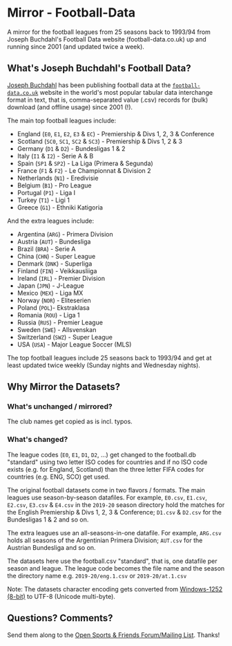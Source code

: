 # Mirror - Football-Data

A mirror for the football leagues from 25 seasons back to 1993/94 from Joseph Buchdahl's Football Data website (football-data.co.uk) up and running since 2001 (and updated twice a week).


## What's Joseph Buchdahl's Football Data?

[Joseph Buchdahl](https://twitter.com/12Xpert) has been publishing football data
at the [`football-data.co.uk`](https://www.football-data.co.uk/data.php) website
in the world's most popular tabular data interchange format in text, that is,
comma-separated value (.csv) records for (bulk) download (and offline usage) since 2001 (!).

The main top football leagues include:

- England (`E0`, `E1`, `E2`, `E3` & `EC`) - Premiership & Divs 1, 2, 3 & Conference
- Scotland  (`SC0`, `SC1`, `SC2` & `SC3`) - Premiership & Divs 1, 2 & 3
- Germany (`D1` & `D2`) - Bundesligas 1 & 2
- Italy (`I1` & `I2`) - Serie A & B
- Spain (`SP1` & `SP2`) - La Liga (Primera & Segunda)
- France (`F1` & `F2`) -  Le Championnat & Division 2
- Netherlands (`N1`) - Eredivisie
- Belgium (`B1`) - Pro League
- Portugal (`P1`) - Liga I
- Turkey (`T1`) - Ligi 1
- Greece (`G1`) -  Ethniki Katigoria

And the extra leagues include:

- Argentina (`ARG`) - Primera Division
- Austria (`AUT`) -  Bundesliga
- Brazil (`BRA`) -  Serie A
- China (`CHN`) - Super League
- Denmark (`DNK`) -  Superliga
- Finland (`FIN`) -  Veikkausliiga
- Ireland (`IRL`) - Premier Division
- Japan (`JPN`) -  J-League
- Mexico (`MEX`) -  Liga MX
- Norway (`NOR`) -  Eliteserien
- Poland (`POL`)-  Ekstraklasa
- Romania (`ROU`) -  Liga 1
- Russia (`RUS`) - Premier League
- Sweden (`SWE`) -   Allsvenskan
- Switzerland (`SWZ`) -  Super League
- USA (`USA`) -  Major League Soccer (MLS)


The top football leagues include 25 seasons back to 1993/94
and get at least updated twice weekly
(Sunday nights and Wednesday nights).




## Why Mirror the Datasets?

### What's unchanged / mirrored?

The club names get copied as is incl. typos.


### What's changed?

The league codes (`E0`, `E1`, `D1`, `D2`, ...) get changed to
the football.db "standard" using two letter ISO codes for countries
and if no ISO code exists (e.g. for England, Scotland) than the three letter FIFA codes for countries (e.g. ENG, SCO) get used.

The original football datasets come in two flavors / formats.
The main leagues use season-by-season datafiles.
For example, `E0.csv`, `E1.csv`, `E2.csv`, `E3.csv` & `E4.csv` in the `2019-20`
season directory hold the matches for the English Premiership & Divs 1, 2, 3 & Conference;
`D1.csv` & `D2.csv` for the Bundesligas 1 & 2 and so on.

The extra leagues use an all-seasons-in-one datafile.
For example, `ARG.csv`
holds all seasons of the Argentinian Primera Division;
`AUT.csv` for the Austrian Bundesliga and so on.

The datasets here use the football.csv "standard", that is, one datafile
per season and league. The league code becomes the file name and the season the
directory name e.g. `2019-20/eng.1.csv` or `2019-20/at.1.csv`


Note: The datasets character encoding gets converted from
[Windows-1252 (8-bit)](https://en.wikipedia.org/wiki/Windows-1252) to UTF-8 (Unicode multi-byte).





## Questions? Comments?

Send them along to the
[Open Sports & Friends Forum/Mailing List](http://groups.google.com/group/opensport).
Thanks!

